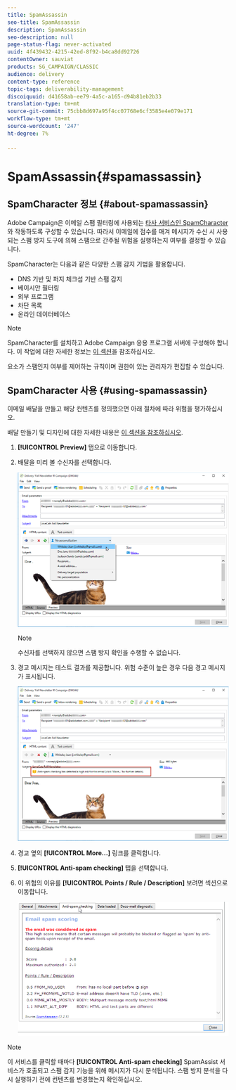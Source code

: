 ```yaml
---
title: SpamAssassin
seo-title: SpamAssassin
description: SpamAssassin
seo-description: null
page-status-flag: never-activated
uuid: 4f439432-4215-42ed-8f92-b4ca8dd92726
contentOwner: sauviat
products: SG_CAMPAIGN/CLASSIC
audience: delivery
content-type: reference
topic-tags: deliverability-management
discoiquuid: d41658ab-ee79-4a5c-a165-d94b81eb2b33
translation-type: tm+mt
source-git-commit: 75cbb8d697a95f4cc07768e6cf3585e4e079e171
workflow-type: tm+mt
source-wordcount: '247'
ht-degree: 7%

---
```



# SpamAssassin{#spamassassin}

## SpamCharacter 정보 {#about-spamassassin}

Adobe Campaign은 이메일 스팸 필터링에 사용되는 [타사 서비스인 SpamCharacter](https://spamassassin.apache.org)와 작동하도록 구성할 수 있습니다. 따라서 이메일에 점수를 매겨 메시지가 수신 시 사용되는 스팸 방지 도구에 의해 스팸으로 간주될 위험을 실행하는지 여부를 결정할 수 있습니다.

SpamCharacter는 다음과 같은 다양한 스팸 감지 기법을 활용합니다.

* DNS 기반 및 퍼지 체크섬 기반 스팸 감지
* 베이시안 필터링
* 외부 프로그램
* 차단 목록
* 온라인 데이터베이스

>[!NOTE]
>
>SpamCharacter를 설치하고 Adobe Campaign 응용 프로그램 서버에 구성해야 합니다. 이 작업에 대한 자세한 정보는 [이 섹션](../../installation/using/configuring-spamassassin.md)을 참조하십시오.
>
>요소가 스팸인지 여부를 제어하는 규칙이며 권한이 있는 관리자가 편집할 수 있습니다.

## SpamCharacter 사용 {#using-spamassassin}

이메일 배달을 만들고 해당 컨텐츠를 정의했으면 아래 절차에 따라 위험을 평가하십시오.

배달 만들기 및 디자인에 대한 자세한 내용은 [이 섹션을 참조하십시오](../../delivery/using/about-email-channel.md).

1. **[!UICONTROL Preview]** 탭으로 이동합니다. 
1. 배달을 미리 볼 수신자를 선택합니다.

   ![](assets/s_tn_del_preview_spamassassin_recipient.png)

   >[!NOTE]
   >
   >수신자를 선택하지 않으면 스팸 방지 확인을 수행할 수 없습니다.

1. 경고 메시지는 테스트 결과를 제공합니다. 위험 수준이 높은 경우 다음 경고 메시지가 표시됩니다.

   ![](assets/s_tn_del_preview_spamassassin_ko.png)

1. 경고 옆의 **[!UICONTROL More...]** 링크를 클릭합니다.
1. **[!UICONTROL Anti-spam checking]** 탭을 선택합니다. 
1. 이 위험의 이유를 **[!UICONTROL Points / Rule / Description]** 보려면 섹션으로 이동합니다.

   ![](assets/s_tn_del_msg_spamassassin_ko.png)

>[!NOTE]
>
>이 서비스를 클릭할 때마다 **[!UICONTROL Anti-spam checking]** SpamAssist 서비스가 호출되고 스팸 감지 기능을 위해 메시지가 다시 분석됩니다. 스팸 방지 분석을 다시 실행하기 전에 컨텐츠를 변경했는지 확인하십시오.
